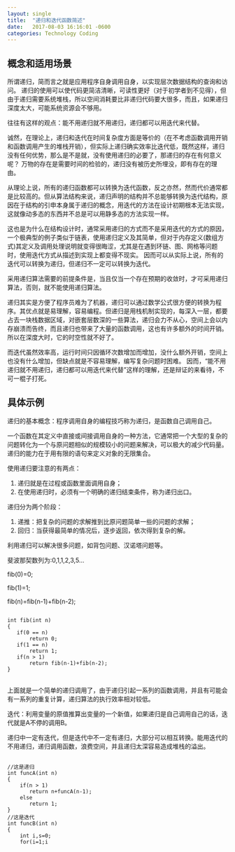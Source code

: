 ```yaml
---
layout: single
title:  "递归和迭代函数简述"
date:   2017-08-03 16:16:01 -0600
categories: Technology Coding
---
```


## 概念和适用场景 ##

所谓递归，简而言之就是应用程序自身调用自身，以实现层次数据结构的查询和访问。 递归的使用可以使代码更简洁清晰，可读性更好（对于初学者到不见得），但由于递归需要系统堆栈，所以空间消耗要比非递归代码要大很多，而且，如果递归深度太大，可能系统资源会不够用。

往往有这样的观点：能不用递归就不用递归，递归都可以用迭代来代替。

诚然，在理论上，递归和迭代在时间复杂度方面是等价的（在不考虑函数调用开销和函数调用产生的堆栈开销），但实际上递归确实效率比迭代低，既然这样，递归没有任何优势，那么是不是就，没有使用递归的必要了，那递归的存在有何意义呢？ 万物的存在是需要时间的检验的，递归没有被历史所埋没，即有存在的理由。

从理论上说，所有的递归函数都可以转换为迭代函数，反之亦然，然而代价通常都是比较高的。但从算法结构来说，递归声明的结构并不总能够转换为迭代结构，原因在于结构的引申本身属于递归的概念，用迭代的方法在设计初期根本无法实现，这就像动多态的东西并不总是可以用静多态的方法实现一样。

这也是为什么在结构设计时，通常采用递归的方式而不是采用迭代的方式的原因，一个极典型的例子类似于链表，使用递归定义及其简单，但对于内存定义(数组方式)其定义及调用处理说明就变得很晦涩，尤其是在遇到环链、图、网格等问题时，使用迭代方式从描述到实现上都变得不现实。 因而可以从实际上说，所有的迭代可以转换为递归，但递归不一定可以转换为迭代。

采用递归算法需要的前提条件是，当且仅当一个存在预期的收敛时，才可采用递归算法，否则，就不能使用递归算法。

递归其实是方便了程序员难为了机器，递归可以通过数学公式很方便的转换为程序。其优点就是易理解，容易编程。但递归是用栈机制实现的，每深入一层，都要占去一块栈数据区域，对嵌套层数深的一些算法，递归会力不从心，空间上会以内存崩溃而告终，而且递归也带来了大量的函数调用，这也有许多额外的时间开销。所以在深度大时，它的时空性就不好了。

而迭代虽然效率高，运行时间只因循环次数增加而增加，没什么额外开销，空间上也没有什么增加，但缺点就是不容易理解，编写复杂问题时困难。
因而，“能不用递归就不用递归，递归都可以用迭代来代替”这样的理解，还是辩证的来看待，不可一棍子打死。

## 具体示例 ##

递归的基本概念：程序调用自身的编程技巧称为递归，是函数自己调用自己。

一个函数在其定义中直接或间接调用自身的一种方法，它通常把一个大型的复杂的问题转化为一个与原问题相似的规模较小的问题来解决，可以极大的减少代码量。递归的能力在于用有限的语句来定义对象的无限集合。

使用递归要注意的有两点：

1. 递归就是在过程或函数里面调用自身；
1. 在使用递归时，必须有一个明确的递归结束条件，称为递归出口。
 

递归分为两个阶段：

1. 递推：把复杂的问题的求解推到比原问题简单一些的问题的求解；
1. 回归：当获得最简单的情况后，逐步返回，依次得到复杂的解。

利用递归可以解决很多问题，如背包问题、汉诺塔问题等。

斐波那契数列为:0,1,1,2,3,5...

fib(0)=0;

fib(1)=1;

fib(n)=fib(n-1)+fib(n-2);

<pre>
<code c>
int fib(int n)  
{  
   if(0 == n)  
       return 0;  
   if(1 == n)  
       return 1;  
   if(n > 1)  
       return fib(n-1)+fib(n-2);  
}
</code>
</pre>

上面就是一个简单的递归调用了，由于递归引起一系列的函数调用，并且有可能会有一系列的重复计算，递归算法的执行效率相对较低。

迭代：利用变量的原值推算出变量的一个新值，如果递归是自己调用自己的话，迭代就是A不停的调用B。

递归中一定有迭代，但是迭代中不一定有递归，大部分可以相互转换。能用迭代的不用递归，递归调用函数，浪费空间，并且递归太深容易造成堆栈的溢出。

<pre>
<code c>
//这是递归  
int funcA(int n)  
{  
    if(n > 1)  
       return n+funcA(n-1);  
    else   
       return 1;  
}  
//这是迭代  
int funcB(int n)  
{  
    int i,s=0;  
    for(i=1;i<n;i++)  
       s+=i;  
    return s;  
}
</code>
</pre>
  